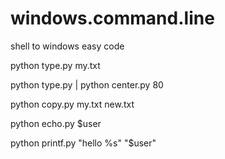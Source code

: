 # windows.command.line

shell to windows easy code

python type.py my.txt

python type.py | python center.py 80

python copy.py my.txt new.txt

python echo.py $user


python printf.py "hello %s" "$user"








